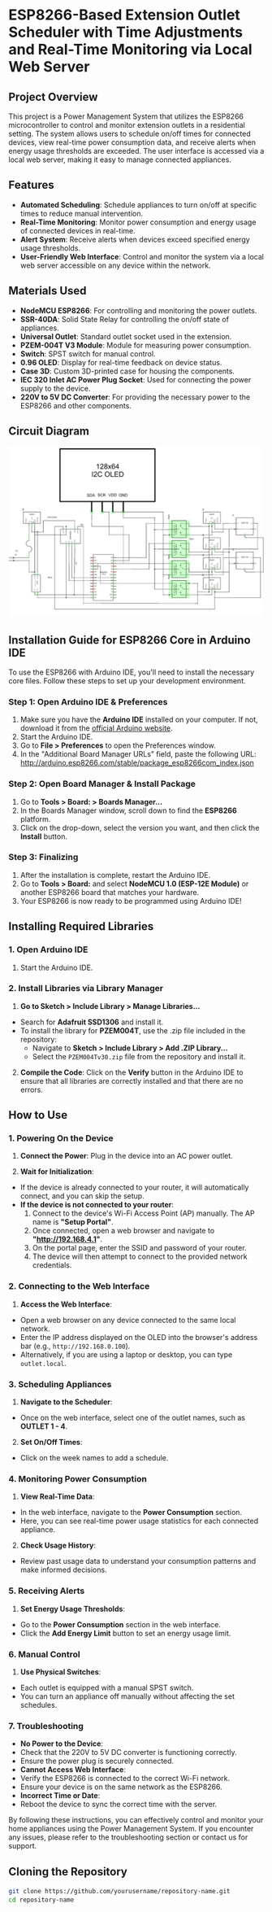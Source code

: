 # ESP8266-Based Extension Outlet Scheduler with Time Adjustments and Real-Time Monitoring via Local Web Server

## Project Overview

This project is a Power Management System that utilizes the ESP8266 microcontroller to control and monitor extension outlets in a residential setting. The system allows users to schedule on/off times for connected devices, view real-time power consumption data, and receive alerts when energy usage thresholds are exceeded. The user interface is accessed via a local web server, making it easy to manage connected appliances.

## Features

- **Automated Scheduling**: Schedule appliances to turn on/off at specific times to reduce manual intervention.
- **Real-Time Monitoring**: Monitor power consumption and energy usage of connected devices in real-time.
- **Alert System**: Receive alerts when devices exceed specified energy usage thresholds.
- **User-Friendly Web Interface**: Control and monitor the system via a local web server accessible on any device within the network.

## Materials Used

- **NodeMCU ESP8266**: For controlling and monitoring the power outlets.
- **SSR-40DA**: Solid State Relay for controlling the on/off state of appliances.
- **Universal Outlet**: Standard outlet socket used in the extension.
- **PZEM-004T V3 Module**: Module for measuring power consumption.
- **Switch**: SPST switch for manual control.
- **0.96 OLED**: Display for real-time feedback on device status.
- **Case 3D**: Custom 3D-printed case for housing the components.
- **IEC 320 Inlet AC Power Plug Socket**: Used for connecting the power supply to the device.
- **220V to 5V DC Converter**: For providing the necessary power to the ESP8266 and other components.

## Circuit Diagram

![Circuit Diagram](./Diagram/Circuit_Diagram.jpg)

## Installation Guide for ESP8266 Core in Arduino IDE

To use the ESP8266 with Arduino IDE, you'll need to install the necessary core files. Follow these steps to set up your development environment.

### Step 1: Open Arduino IDE & Preferences

1. Make sure you have the **Arduino IDE** installed on your computer. If not, download it from the [official Arduino website](https://www.arduino.cc/en/software).
2. Start the Arduino IDE.
3. Go to **File > Preferences** to open the Preferences window.
4. In the "Additional Board Manager URLs" field, paste the following URL: http://arduino.esp8266.com/stable/package_esp8266com_index.json


### Step 2: Open Board Manager & Install Package

1. Go to **Tools > Board: > Boards Manager...**
2. In the Boards Manager window, scroll down to find the **ESP8266** platform.
3. Click on the drop-down, select the version you want, and then click the **Install** button.

### Step 3: Finalizing

1. After the installation is complete, restart the Arduino IDE.
2. Go to **Tools > Board:** and select **NodeMCU 1.0 (ESP-12E Module)** or another ESP8266 board that matches your hardware.
3. Your ESP8266 is now ready to be programmed using Arduino IDE!

## Installing Required Libraries

### 1. Open Arduino IDE

1. Start the Arduino IDE.

### 2. Install Libraries via Library Manager

1. **Go to Sketch > Include Library > Manage Libraries...**
- Search for **Adafruit SSD1306** and install it.
- To install the library for **PZEM004T**, use the .zip file included in the repository:
  - Navigate to **Sketch > Include Library > Add .ZIP Library...**
  - Select the `PZEM004Tv30.zip` file from the repository and install it.

2. **Compile the Code**: Click on the **Verify** button in the Arduino IDE to ensure that all libraries are correctly installed and that there are no errors.

## How to Use

### 1. Powering On the Device

1. **Connect the Power**: Plug in the device into an AC power outlet.

2. **Wait for Initialization**:
- If the device is already connected to your router, it will automatically connect, and you can skip the setup.
- **If the device is not connected to your router**:
  1. Connect to the device's Wi-Fi Access Point (AP) manually. The AP name is **"Setup Portal"**.
  2. Once connected, open a web browser and navigate to **"http://192.168.4.1"**.
  3. On the portal page, enter the SSID and password of your router.
  4. The device will then attempt to connect to the provided network credentials.

### 2. Connecting to the Web Interface

1. **Access the Web Interface**:
- Open a web browser on any device connected to the same local network.
- Enter the IP address displayed on the OLED into the browser's address bar (e.g., `http://192.168.0.100`).
- Alternatively, if you are using a laptop or desktop, you can type `outlet.local`.

### 3. Scheduling Appliances

1. **Navigate to the Scheduler**:
- Once on the web interface, select one of the outlet names, such as **OUTLET 1 - 4**.
2. **Set On/Off Times**:
- Click on the week names to add a schedule.

### 4. Monitoring Power Consumption

1. **View Real-Time Data**:
- In the web interface, navigate to the **Power Consumption** section.
- Here, you can see real-time power usage statistics for each connected appliance.
2. **Check Usage History**:
- Review past usage data to understand your consumption patterns and make informed decisions.

### 5. Receiving Alerts

1. **Set Energy Usage Thresholds**:
- Go to the **Power Consumption** section in the web interface.
- Click the **Add Energy Limit** button to set an energy usage limit.

### 6. Manual Control

1. **Use Physical Switches**:
- Each outlet is equipped with a manual SPST switch.
- You can turn an appliance off manually without affecting the set schedules.

### 7. Troubleshooting

- **No Power to the Device**:
- Check that the 220V to 5V DC converter is functioning correctly.
- Ensure the power plug is securely connected.
- **Cannot Access Web Interface**:
- Verify the ESP8266 is connected to the correct Wi-Fi network.
- Ensure your device is on the same network as the ESP8266.
- **Incorrect Time or Date**:
- Reboot the device to sync the correct time with the server.

By following these instructions, you can effectively control and monitor your home appliances using the Power Management System. If you encounter any issues, please refer to the troubleshooting section or contact us for support.

## Cloning the Repository

```bash
git clone https://github.com/yourusername/repository-name.git
cd repository-name

